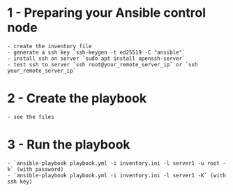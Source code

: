 # 1 - Preparing your Ansible control node
    - create the inventory file 
	- generate a ssh key `ssh-keygen -t ed25519 -C "ansible"`
	- install ssh on server `sudo apt install openssh-server` 
	- test ssh to server `ssh root@your_remote_server_ip` or `ssh your_remote_server_ip`
	
# 2 - Create the playbook 
	- see the files 

# 3 - Run the playbook
	- `ansible-playbook playbook.yml -i inventory.ini -l server1 -u root -k` (with password)
	- `ansible-playbook playbook.yml -i inventory.ini -l server1 -K` (with ssh key)

	
